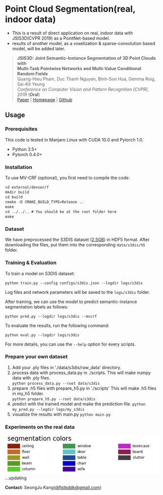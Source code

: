 # Point Cloud Segmentation(real, indoor data)


* This is a result of direct application on real, indoor data with JSIS3D(CVPR 2019) as a PointNet-based model. 
* results of another model, as a voxelization & sparse-convolution based model, will be added later.

> **JSIS3D: Joint Semantic-Instance Segmentation of 3D Point Clouds with**<br/>
> **Multi-Task Pointwise Networks and Multi-Value Conditional Random Fields**<br/>
> Quang-Hieu Pham, Duc Thanh Nguyen, Binh-Son Hua, Gemma Roig, Sai-Kit
> Yeung<br/> *Conference on Computer Vision and Pattern Recognition (CVPR),
> 2019* (**Oral**)<br/>
> [Paper](https://arxiv.org/abs/1904.00699) |
> [Homepage](https://pqhieu.github.io/research/cvpr19/) |
> [Github](https://github.com/pqhieu/jsis3d)


## Usage

### Prerequisites
This code is tested in Manjaro Linux with CUDA 10.0 and Pytorch 1.0.

- Python 3.5+
- Pytorch 0.4.0+

### Installation
To use MV-CRF (optional), you first need to compile the code:

    cd external/densecrf
    mkdir build
    cd build
    cmake -D CMAKE_BUILD_TYPE=Release ..
    make
    cd ../../.. # You should be at the root folder here
    make

### Dataset
We have preprocessed the S3DIS dataset ([2.5GB](https://drive.google.com/open?id=1s1cFfb8cInM-SNHQoTGxN9BIyNpNQK6x))
in HDF5 format. After downloading the files, put them into the corresponding
`data/s3dis/h5` folder.

### Training & Evaluation
To train a model on S3DIS dataset:

    python train.py --config configs/s3dis.json --logdir logs/s3dis

Log files and network parameters will be saved to the `logs/s3dis` folder.

After training, we can use the model to predict semantic-instance segmentation
labels as follows:

    python pred.py --logdir logs/s3dis --mvcrf

To evaluate the results, run the following command:

    python eval.py --logdir logs/s3dis

For more details, you can use the `--help` option for every scripts.


### Prepare your own dataset
1. Add your .ply files in './data/s3dis/raw_data' directory.
2. process data with process_data.py in ./scripts. This will make numpy data with .ply files. <br>
`python process_data.py --root data/s3dis`
3. prepare .h5 files with prepare_h5.py in './scripts' This will make .h5 files in my_h5 folder. <br>
`python prepare_h5.py --root data/s3dis`
4. predict with the trained model and make the prediction file.
`python my_pred.py --logdir logs/my_s3dis`
5. visualize the results with main.py
`python main.py`

### Experiments on the real data
![colors](./_images/seg_colors.png)
...updating
        

**Contact**: SeongJu Kang(djflstkddk@gmail.com)

